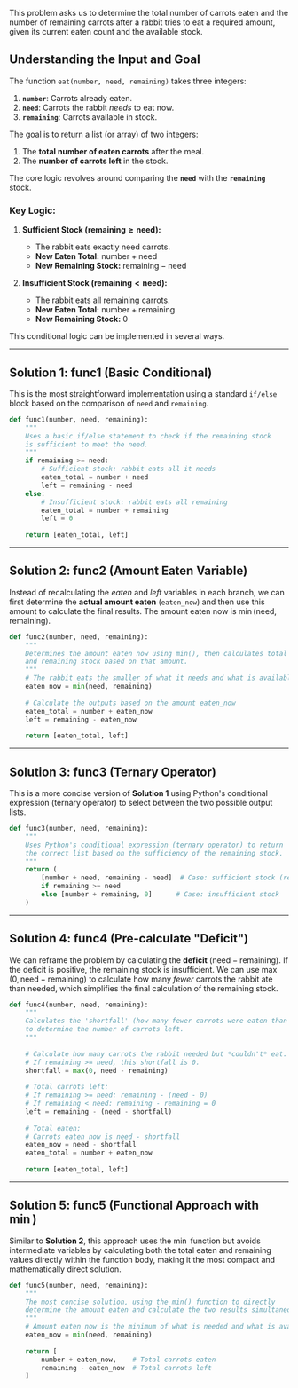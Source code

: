 This problem asks us to determine the total number of carrots eaten and the number of remaining carrots after a rabbit tries to eat a required amount, given its current eaten count and the available stock.

## Understanding the Input and Goal

The function `eat(number, need, remaining)` takes three integers:

1.  **`number`**: Carrots already eaten.
2.  **`need`**: Carrots the rabbit *needs* to eat now.
3.  **`remaining`**: Carrots available in stock.

The goal is to return a list (or array) of two integers:

1.  The **total number of eaten carrots** after the meal.
2.  The **number of carrots left** in the stock.

The core logic revolves around comparing the **`need`** with the **`remaining`** stock.

### Key Logic:

1.  **Sufficient Stock ($\text{remaining} \ge \text{need}$):**

      * The rabbit eats exactly $\text{need}$ carrots.
      * **New Eaten Total:** $\text{number} + \text{need}$
      * **New Remaining Stock:** $\text{remaining} - \text{need}$

2.  **Insufficient Stock ($\text{remaining} < \text{need}$):**

      * The rabbit eats all $\text{remaining}$ carrots.
      * **New Eaten Total:** $\text{number} + \text{remaining}$
      * **New Remaining Stock:** $0$

This conditional logic can be implemented in several ways.

-----

## Solution 1: func1 (Basic Conditional)

This is the most straightforward implementation using a standard `if/else` block based on the comparison of `need` and `remaining`.

```python
def func1(number, need, remaining):
    """
    Uses a basic if/else statement to check if the remaining stock
    is sufficient to meet the need.
    """
    if remaining >= need:
        # Sufficient stock: rabbit eats all it needs
        eaten_total = number + need
        left = remaining - need
    else:
        # Insufficient stock: rabbit eats all remaining
        eaten_total = number + remaining
        left = 0
        
    return [eaten_total, left]
```

-----

## Solution 2: func2 (Amount Eaten Variable)

Instead of recalculating the *eaten* and *left* variables in each branch, we can first determine the **actual amount eaten** (`eaten_now`) and then use this amount to calculate the final results. The amount eaten now is $\min(\text{need}, \text{remaining})$.

```python
def func2(number, need, remaining):
    """
    Determines the amount eaten now using min(), then calculates total eaten
    and remaining stock based on that amount.
    """
    # The rabbit eats the smaller of what it needs and what is available
    eaten_now = min(need, remaining)
    
    # Calculate the outputs based on the amount eaten_now
    eaten_total = number + eaten_now
    left = remaining - eaten_now
    
    return [eaten_total, left]
```

-----

## Solution 3: func3 (Ternary Operator)

This is a more concise version of **Solution 1** using Python's conditional expression (ternary operator) to select between the two possible output lists.

```python
def func3(number, need, remaining):
    """
    Uses Python's conditional expression (ternary operator) to return
    the correct list based on the sufficiency of the remaining stock.
    """
    return (
        [number + need, remaining - need]  # Case: sufficient stock (remaining >= need)
        if remaining >= need 
        else [number + remaining, 0]      # Case: insufficient stock
    )
```

-----

## Solution 4: func4 (Pre-calculate "Deficit")

We can reframe the problem by calculating the **deficit** ($\text{need} - \text{remaining}$). If the deficit is positive, the remaining stock is insufficient. We can use $\max(0, \text{need} - \text{remaining})$ to calculate how many *fewer* carrots the rabbit ate than needed, which simplifies the final calculation of the remaining stock.

```python
def func4(number, need, remaining):
    """
    Calculates the 'shortfall' (how many fewer carrots were eaten than needed)
    to determine the number of carrots left.
    """
    
    # Calculate how many carrots the rabbit needed but *couldn't* eat.
    # If remaining >= need, this shortfall is 0.
    shortfall = max(0, need - remaining)
    
    # Total carrots left:
    # If remaining >= need: remaining - (need - 0)
    # If remaining < need: remaining - remaining = 0
    left = remaining - (need - shortfall) 
    
    # Total eaten:
    # Carrots eaten now is need - shortfall
    eaten_now = need - shortfall
    eaten_total = number + eaten_now
    
    return [eaten_total, left]
```

-----

## Solution 5: func5 (Functional Approach with $\min$)

Similar to **Solution 2**, this approach uses the $\min$ function but avoids intermediate variables by calculating both the total eaten and remaining values directly within the function body, making it the most compact and mathematically direct solution.

```python
def func5(number, need, remaining):
    """
    The most concise solution, using the min() function to directly
    determine the amount eaten and calculate the two results simultaneously.
    """
    # Amount eaten now is the minimum of what is needed and what is available
    eaten_now = min(need, remaining)
    
    return [
        number + eaten_now,    # Total carrots eaten
        remaining - eaten_now  # Total carrots left
    ]
```